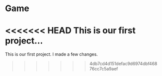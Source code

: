 # Game

<<<<<<< HEAD
This is our first project...
=======
This is our first project.
I made a few changes.
>>>>>>> 4db7cd4d151defac9d6974dbf46876cc7c5a9aef
